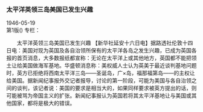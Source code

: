 ### 太平洋英领三岛美国已发生兴趣  

1946-05-19  
第1版()
专栏：

　　太平洋英领三岛美国已发生兴趣
    【新华社延安十六日电】据路透社伦敦十四日电：美国对现为英国及各自治领所保有的太平洋各岛之发生兴趣，已成为英国各报的首页消息，大多数报纸都宣称：无论在太平洋上或其他地方，英国都不能把领土让给美国做海军基地。华盛顿消息称：美权威人士认为英美于最近谈判基地问题时，英方已拒绝将西南太平洋三岛——圣诞岛，广×岛，福那福第岛——的主权让给美国。据新闻纪事报外交记者报导，讨论的第一阶段，可能为美国与各自治领之间的谈判，该记者说：美国的要求是相当大的，如果同样要求被英方提出的话，则可能被骂为帝国主义的扩张。新闻纪事报认为英国若将其太平洋基地让与美国或其他国家，都将是极大的错误。  
